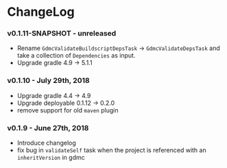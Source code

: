 # ChangeLog

### v0.1.11-SNAPSHOT - unreleased
 - Rename `GdmcValidateBuildscriptDepsTask` -> `GdmcValidateDepsTask` and take a collection of `Dependencies` as input.
 - Upgrade gradle 4.9 -> 5.1.1

### v0.1.10 - July 29th, 2018
 - Upgrade gradle 4.4 -> 4.9
 - Upgrade deployable 0.1.12 -> 0.2.0
 - remove support for old `maven` plugin

### v0.1.9 - June 27th, 2018
 - Introduce changelog
 - fix bug in `validateSelf` task when the project is referenced with an `inheritVersion` in gdmc
